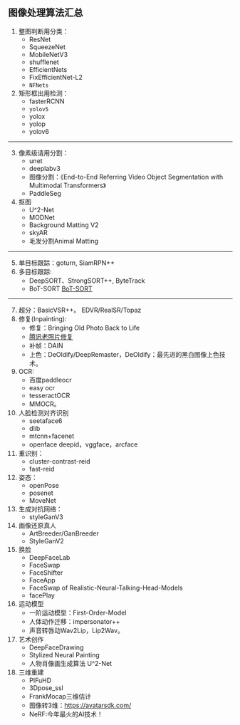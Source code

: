 ## 图像处理算法汇总

1. 整图判断用分类：
    - ResNet
    - SqueezeNet
    - MobileNetV3
    - shufflenet
    - EfficientNets
    - FixEfficientNet-L2
    - `NFNets`
2. 矩形框出用检测：
    - fasterRCNN
    - `yolov5`
    - yolox
    - yolop
    - yolov6
---
3. 像素级请用分割：
    - unet
    - deeplabv3
    - 图像分割：《End-to-End Referring Video Object Segmentation with Multimodal Transformers》
    - PaddleSeg
4. 抠图
    - U^2-Net
    - MODNet
    - Background Matting V2
    - skyAR
    - 毛发分割Animal Matting
---
5. 单目标跟踪：goturn, SiamRPN++
6. 多目标跟踪: 
    - DeepSORT、StrongSORT++, ByteTrack
    - BoT-SORT [BoT-SORT](https://mp.weixin.qq.com/s/tLiKU1mwUXzZPaGeumW0Zg) 
---
7. 超分：BasicVSR++。 EDVR/RealSR/Topaz
8. 修复(Inpainting):
    - 修复：Bringing Old Photo Back to Life
    - [腾讯老照片修复](https://github.com/TencentARC/GFPGAN)
    - 补帧：DAIN
    - 上色：DeOldify/DeepRemaster，DeOldify：最先进的黑白图像上色技术。
9. OCR:
    - 百度paddleocr
    - easy ocr
    - tesseractOCR
    - MMOCR。
10. 人脸检测对齐识别
    - seetaface6
    - dlib
    - mtcnn+facenet
    - openface  deepid，vggface，arcface
11. 重识别：
    - cluster-contrast-reid
    - fast-reid
12. 姿态：
    - openPose
    - posenet
    - MoveNet
13. 生成对抗网络：
    - styleGanV3
14. 画像还原真人
    - ArtBreeder/GanBreeder
    - StyleGanV2
15. 换脸
    - DeepFaceLab
    - FaceSwap
    - FaceShifter
    - FaceApp
    - FaceSwap of Realistic-Neural-Talking-Head-Models
    - facePlay
16. 运动模型
    - 一阶运动模型：First-Order-Model
    - 人体动作迁移：impersonator++
    - 声音转唇动Wav2Lip，Lip2Wav。
15. 艺术创作
    - DeepFaceDrawing
    - Stylized Neural Painting
    - 人物肖像画生成算法 U^2-Net
16. 三维重建
    - PIFuHD
    - 3Dpose_ssl
    - FrankMocap三维估计
    - 图像转3维：https://avatarsdk.com/
    - NeRF:今年最火的AI技术！
